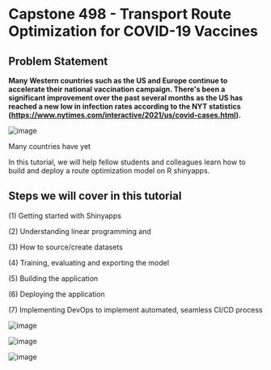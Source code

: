 # Capstone 498 - Transport Route Optimization for COVID-19 Vaccines

## Problem Statement

**Many Western countries such as the US and Europe continue to accelerate their national vaccination campaign. There's been a significant improvement over the past several months as the US has reached a new low in infection rates according to the NYT statistics (https://www.nytimes.com/interactive/2021/us/covid-cases.html).**

![image](https://user-images.githubusercontent.com/16366387/120953646-449e0200-c702-11eb-991c-79b6301bfded.png)


Many countries have yet 


In this tutorial, we will help fellow students and colleagues learn how to build and deploy a route optimization model on R shinyapps. 


## Steps we will cover in this tutorial

(1) Getting started with Shinyapps

(2) Understanding linear programming and 

(3) How to source/create datasets 

(4) Training, evaluating and exporting the model

(5) Building the application

(6) Deploying the application

(7) Implementing DevOps to implement automated, seamless CI/CD process


![image](https://user-images.githubusercontent.com/16366387/120953046-18ce4c80-c701-11eb-9cda-77a9363ebd48.png)

![image](https://user-images.githubusercontent.com/16366387/120953075-2683d200-c701-11eb-8029-0e8285747545.png)

![image](https://user-images.githubusercontent.com/16366387/120953130-3b606580-c701-11eb-857c-1d5de9568b9f.png)
